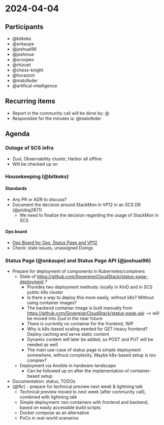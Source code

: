 # 2024-04-04

## Participants

- @bitkeks
- @snkaupe
- @joshuai96
- @joshmue
- @scoopex
- @rhizoet
- @chess-knight
- @horazont
- @matofeder
- @artifical-intelligence

## Recurring items

- Report in the community call will be done by: @
- Responsible for the minutes is: @matofeder

## Agenda

### Outage of SCS infra

- Zuul, Observability cluster, Harbor all offline
- Will be checked up on


### Housekeeping (@bitkeks)
#### Standards

- Any PR or ADR to discuss?
- Document the decision around StackMon in VP12 in an SCS DR (@piobig2871)
    - We need to finalize the decision regarding the usage of StackMon in SCS

#### Ops board

- [Ops Board for Ops, Status Page and VP12](https://github.com/orgs/SovereignCloudStack/projects/6/views/8?layout=table&groupedBy%5BcolumnId%5D=Status&filterQuery=label%3A%22ops%22%2C%22status-page%22%2C%22SCS-VP12%22+-status%3ADone%2CAbandoned+&visibleFields=%5B%22Title%22%2C%22Assignees%22%2C%22Labels%22%2C%22Repository%22%5D)
- Check: stale issues, unassigned Doings


### Status Page (@snkaupe) and Status Page API (@joshuai96)

- Prepare for deployment of components in Kubernetes/containers
    - State of https://github.com/SovereignCloudStack/status-page-deployment ?
        - Provides two deployment methods: locally in KinD and in SCS public k8s cluster
        - Is there a way to deploy this more easily, without k8s? Without using container images?
        - The backend container image is built manually from https://github.com/SovereignCloudStack/status-page-api --> will be moved into Zuul in the near future
        - There is currently no container for the frontend, WIP
        - Why is k8s-based scaling needed for GET-heavy frontend? Deploy caching and serve static content
        - Dynamic content will later be added, so POST and PUT will be needed as well
        - The main use-case of status page is simple deployment somewhere, without complexity. Maybe k8s-based setup is too complex?
    - Deployment via Ansible in hardware-landscape
        - Can be followed up on after the implementation of container-based setup
- Documentation: status, TODOs
- (@fkr) - prepare for technical preview next week & lightning talk
    - Technical preview moved to next week (after community call), combined with lightning talk
    - Simple deployment: two containers with frontend and backend, based on easily accessible build scripts
    - Docker compose as an alternative
    - PoCs in real-world scenarios 
